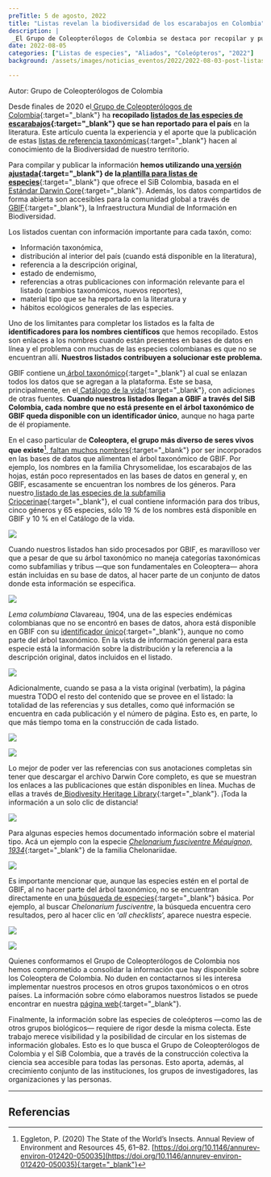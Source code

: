 ```yaml
---
preTitle: 5 de agosto, 2022
title: "Listas revelan la biodiversidad de los escarabajos en Colombia"
description: |
 _El Grupo de Coleopterólogos de Colombia se destaca por recopilar y publicar listas de referencia taxonómica sobre el grupo biológico más numeroso: los escarabajos._
date: 2022-08-05
categories: ["Listas de especies", "Aliados", "Coleópteros", "2022"]
background: /assets/images/noticias_eventos/2022/2022-08-03-post-listas-coleoptera.jpg

---
```


Autor: Grupo de Coleopterólogos de Colombia 

Desde finales de 2020 el[ Grupo de Coleopterólogos de Colombia](https://sites.google.com/view/coleopcol/){:target="_blank"} ha **recopilado [listados de las especies de escarabajos](https://biodiversidad.co/dataset/search?publishingOrg=2c39be5c-c11e-46d0-bcb4-552f2072d19f&type=CHECKLIST){:target="_blank"} que se han reportado para el país** en la literatura. Este artículo cuenta la experiencia y el aporte que la publicación de estas [listas de referencia taxonómicas](https://biodiversidad.co/post/2022/listas-referencia-taxonomica/){:target="_blank"} hacen al conocimiento de la Biodiversidad de nuestro territorio.

Para compilar y publicar la información **hemos utilizando una[ versión ajustada](https://drive.google.com/file/d/12cfwyhL-8XotVMtXZMXBEKJQxcW7obE5/view?usp=sharing){:target="_blank"} de la[ plantilla para listas de especies](https://biodiversidad.co/recursos/plantillas-dwc/#listas-de-especies)**{:target="_blank"} que ofrece el SiB Colombia, basada en el [Estándar Darwin Core](https://biodiversidad.co/compartir/estandares/#darwin-core){:target="_blank"}. Además, los datos compartidos de forma abierta son accesibles para la comunidad global a través de [GBIF](https://www.gbif.org/){:target="_blank"}, la Infraestructura Mundial de Información en Biodiversidad.

Los listados cuentan con información importante para cada taxón, como:

* Información taxonómica,
* distribución al interior del país (cuando está disponible en la literatura),
* referencia a la descripción original, 
* estado de endemismo, 
* referencias a otras publicaciones con información relevante para el listado (cambios taxonómicos, nuevos reportes), 
* material tipo que se ha reportado en la literatura y
* hábitos ecológicos generales de las especies.

Uno de los limitantes para completar los listados es la falta de **identificadores para los nombres científicos** que hemos recopilado. Estos son enlaces a los nombres cuando están presentes en bases de datos en línea y el problema con muchas de las especies colombianas es que no se encuentran allí. **Nuestros listados contribuyen a solucionar este problema.**

GBIF contiene un[ árbol taxonómico](https://www.gbif.org/dataset/d7dddbf4-2cf0-4f39-9b2a-bb099caae36c){:target="_blank"} al cual se enlazan todos los datos que se agregan a la plataforma. Este se basa, principalmente, en el[ Catálogo de la vida](https://www.catalogueoflife.org/){:target="_blank"}, con adiciones de otras fuentes. **Cuando nuestros listados llegan a GBIF a través del SiB Colombia, cada nombre que no está presente en el árbol taxonómico de GBIF queda disponible con un identificador único**, aunque no haga parte de él propiamente.

En el caso particular de **Coleoptera, el grupo más diverso de seres vivos que existe**[^1],[ faltan muchos nombres](https://data-blog.gbif.org/post/2022-03-24-reasons-why-names-don-t-match-to-the-gbif-backbone/){:target="_blank"} por ser incorporados en las bases de datos que alimentan el árbol taxonómico de GBIF. Por ejemplo, los nombres en la familia Chrysomelidae, los escarabajos de las hojas, están poco representados en las bases de datos en general y, en GBIF, escasamente se encuentran los nombres de los géneros. Para nuestro[ listado de las especies de la subfamilia Criocerinae](https://gbif.org/dataset/6f3d7cf1-d8ea-488a-8fce-3f5628c9d3f9){:target="_blank"}, el cual contiene información para dos tribus, cinco géneros y 65 especies, sólo 19 % de los nombres está disponible en GBIF y 10 % en el Catálogo de la vida.

![](/assets/images/noticias_eventos/2022/2022-08-03-post-listas-coleoptera-01.png)

Cuando nuestros listados han sido procesados por GBIF, es maravilloso ver que a pesar de que su árbol taxonómico no maneja categorías taxonómicas como subfamilias y tribus —que son fundamentales en Coleoptera— ahora están incluidas en su base de datos, al hacer parte de un conjunto de datos donde esta información se especifica.

![](/assets/images/noticias_eventos/2022/2022-08-03-post-listas-coleoptera-02.png)

_Lema columbiana_ Clavareau, 1904, una de las especies endémicas colombianas que no se encontró en bases de datos, ahora está disponible en GBIF con su [identificador único](https://gbif.org/species/190300454){:target="_blank"}, aunque no como parte del árbol taxonómico. En la vista de información general para esta especie está la información sobre la distribución y la referencia a la descripción original, datos incluidos en el listado. 

![](/assets/images/noticias_eventos/2022/2022-08-03-post-listas-coleoptera-03.png)

Adicionalmente, cuando se pasa a la vista original (verbatim), la página muestra TODO el resto del contenido que se provee en el listado: la totalidad de las referencias y sus detalles, como qué información se encuentra en cada publicación y el número de página. Esto es, en parte, lo que más tiempo toma en la construcción de cada listado.

![](/assets/images/noticias_eventos/2022/2022-08-03-post-listas-coleoptera-04.png)

![](/assets/images/noticias_eventos/2022/2022-08-03-post-listas-coleoptera-05.png)

Lo mejor de poder ver las referencias con sus anotaciones completas sin tener que descargar el archivo Darwin Core completo, es que se muestran los enlaces a las publicaciones que están disponibles en línea. Muchas de ellas a través de[ Biodivesity Heritage Library](https://www.biodiversitylibrary.org/){:target="_blank"}. ¡Toda la información a un solo clic de distancia!

![](/assets/images/noticias_eventos/2022/2022-08-03-post-listas-coleoptera-06.png)

Para algunas especies hemos documentado información sobre el material tipo. Acá un ejemplo con la especie _[Chelonarium fusciventre Méquignon, 1934](https://gbif.org/es/species/193839903/verbatim)_{:target="_blank"} de la familia Chelonariidae.

![](/assets/images/noticias_eventos/2022/2022-08-03-post-listas-coleoptera-07.png)

Es importante mencionar que, aunque las especies estén en el portal de GBIF, al no hacer parte del árbol taxonómico, no se encuentran directamente en una[ búsqueda de especies](https://www.gbif.org/es/species/search?){:target="_blank"} básica. Por ejemplo, al buscar _Chelonarium fusciventre_, la búsqueda encuentra cero resultados, pero al hacer clic en ‘_all checklists_’, aparece nuestra especie.

![](/assets/images/noticias_eventos/2022/2022-08-03-post-listas-coleoptera-08.png)

![](/assets/images/noticias_eventos/2022/2022-08-03-post-listas-coleoptera-09.png)

Quienes conformamos el Grupo de Coleopterólogos de Colombia nos hemos comprometido a consolidar la información que hay disponible sobre los Coleoptera de Colombia. No duden en contactarnos si les interesa implementar nuestros procesos en otros grupos taxonómicos o en otros países. La información sobre cómo elaboramos nuestros listados se puede encontrar en nuestra [página web](https://sites.google.com/view/coleopcol/listados){:target="_blank"}.

Finalmente, la información sobre las especies de coleópteros —como las de otros grupos biológicos— requiere de rigor desde la misma colecta. Este trabajo merece visibilidad y la posibilidad de circular en los sistemas de información globales. Esto es lo que busca el Grupo de Coleopterólogos de Colombia y el SiB Colombia, que a través de la construcción colectiva la ciencia sea accesible para todas las personas. Esto aporta, además, al crecimiento conjunto de las instituciones, los grupos de investigadores, las organizaciones y las personas.

---

<!-- Footnotes themselves at the bottom. -->
## Referencias

[^1]:
     Eggleton, P. (2020) The State of the World’s Insects. Annual Review of Environment and Resources 45, 61–82. [https://doi.org/10.1146/annurev-environ-012420-050035](https://doi.org/10.1146/annurev-environ-012420-050035){:target="_blank"}
